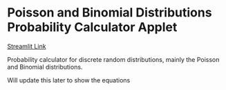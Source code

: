 # Poisson and Binomial Distributions Probability Calculator Applet

[Streamlit Link](https://att-ar-poisson-and-binom-distributions-calculators-wotcls.streamlitapp.com/)

Probability calculator for discrete random distributions, mainly the Poisson and Binomial distributions.

Will update this later to show the equations
